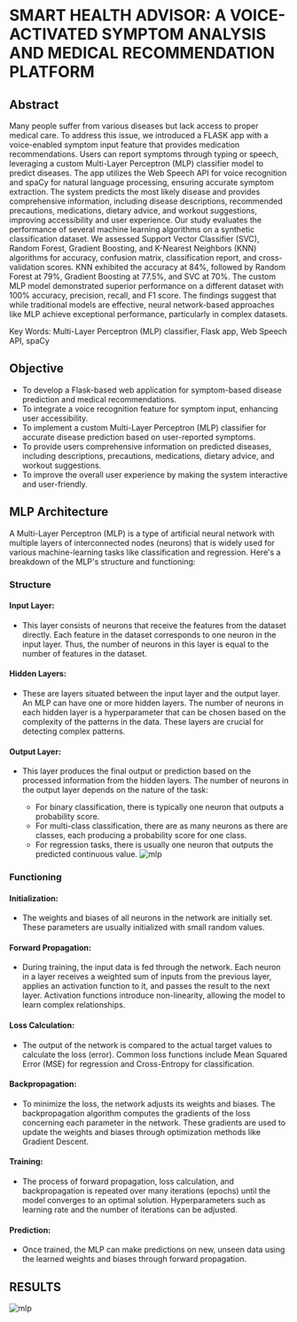 # SMART HEALTH ADVISOR: A VOICE-ACTIVATED SYMPTOM ANALYSIS AND MEDICAL RECOMMENDATION PLATFORM

## Abstract

Many people suffer from various diseases but lack access to proper medical care. To address  this issue, we introduced a FLASK app with a voice-enabled symptom input feature that provides medication recommendations. Users can report symptoms through typing or speech, leveraging a custom Multi-Layer Perceptron (MLP) classifier model to predict diseases. The app utilizes the Web Speech API for voice recognition and spaCy for natural language processing, ensuring accurate symptom extraction. The system predicts the most likely disease and provides comprehensive information, including disease descriptions, recommended precautions, medications, dietary advice, and workout suggestions, improving accessibility and user experience. Our study evaluates the performance of several machine learning algorithms on a synthetic classification dataset. We assessed Support Vector Classifier (SVC), Random Forest, Gradient Boosting, and K-Nearest Neighbors (KNN) algorithms for accuracy, confusion matrix, classification report, and cross-validation scores. KNN exhibited the accuracy at 84%, followed by Random Forest at 79%, Gradient Boosting at 77.5%, and SVC at 70%. The custom MLP model demonstrated superior performance on a different dataset with 100% accuracy, precision, recall, and F1 score. The findings suggest that while traditional models are effective, neural network-based approaches like MLP achieve exceptional performance, particularly in complex datasets.

Key Words: Multi-Layer Perceptron (MLP) classifier, Flask app, Web Speech API, spaCy


## Objective

- To develop a Flask-based web application for symptom-based disease prediction and medical recommendations.
- To integrate a voice recognition feature for symptom input, enhancing user accessibility.
- To implement a custom Multi-Layer Perceptron (MLP) classifier for accurate disease prediction based on user-reported symptoms.
- To provide users comprehensive information on predicted diseases, including descriptions, precautions, medications, dietary advice, and workout suggestions.
- To improve the overall user experience by making the system interactive and user-friendly.


## MLP Architecture

A Multi-Layer Perceptron (MLP) is a type of artificial neural network with multiple layers of interconnected nodes (neurons) that is widely used for various machine-learning tasks like classification and regression. Here's a breakdown of the MLP's structure and functioning:

### Structure
#### Input Layer:
- This layer consists of neurons that receive the features from the dataset directly. Each feature in the dataset corresponds to one neuron in the input layer. Thus, the number of neurons in this layer is equal to the number of features in the dataset.

#### Hidden Layers:
- These are layers situated between the input layer and the output layer. An MLP can have one or more hidden layers. The number of neurons in each hidden layer is a hyperparameter that can be chosen based on the complexity of the patterns in the data. These layers are crucial for detecting complex patterns.

#### Output Layer:
- This layer produces the final output or prediction based on the processed information from the hidden layers. The number of neurons in the output layer depends on the nature of the task:

  + For binary classification, there is typically one neuron that outputs a probability score.
  + For multi-class classification, there are as many neurons as there are classes, each producing a probability score for one class.
  + For regression tasks, there is usually one neuron that outputs the predicted continuous value.
![mlp](https://github.com/user-attachments/assets/1450d581-0e69-472c-aa07-cbae01be048f)

### Functioning
#### Initialization:
- The weights and biases of all neurons in the network are initially set. These parameters are usually initialized with small random values.

#### Forward Propagation:
- During training, the input data is fed through the network. Each neuron in a layer receives a weighted sum of inputs from the previous layer, applies an activation 
function to it, and passes the result to the next layer. Activation functions introduce non-linearity, allowing the model to learn complex relationships.

#### Loss Calculation:
- The output of the network is compared to the actual target values to calculate the loss (error). Common loss functions include Mean Squared Error (MSE) for regression and 
Cross-Entropy for classification.

#### Backpropagation:
- To minimize the loss, the network adjusts its weights and biases. The backpropagation algorithm computes the gradients of the loss concerning each parameter in the network. 
These gradients are used to update the weights and biases through optimization methods like Gradient Descent.

#### Training:
- The process of forward propagation, loss calculation, and backpropagation is repeated over many iterations (epochs) until the model converges to an optimal solution. 
Hyperparameters such as learning rate and the number of iterations can be adjusted.

#### Prediction:
- Once trained, the MLP can make predictions on new, unseen data using the learned weights and biases through forward propagation.

## RESULTS
![mlp](https://github.com/user-attachments/assets/a3a08642-2169-4cd4-9000-ece2f449aa45)

